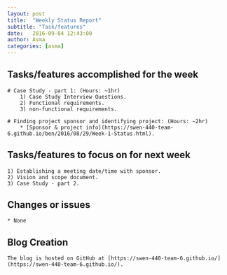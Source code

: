 ```yaml
---
layout: post
title:  "Weekly Status Report"
subtitle: "Task/features"
date:   2016-09-04 12:43:00
author: Asma
categories: [asma]
---
```


## Tasks/features accomplished for the week

	# Case Study - part 1: (Hours: ~1hr)
		1) Case Study Interview Questions.
		2) Functional requirements.
		3) non-functional requirements.

	# Finding project sponsor and identifying project: (Hours: ~2hr) 
		* [Sponsor & project info](https://swen-440-team-6.github.io/ben/2016/08/29/Week-1-Status.html).


## Tasks/features to focus on for next week

	1) Establishing a meeting date/time with sponsor.
	2) Vision and scope document.
	3) Case Study - part 2.

## Changes or issues
	* None 

## Blog Creation
	The blog is hosted on GitHub at [https://swen-440-team-6.github.io/](https://swen-440-team-6.github.io/).